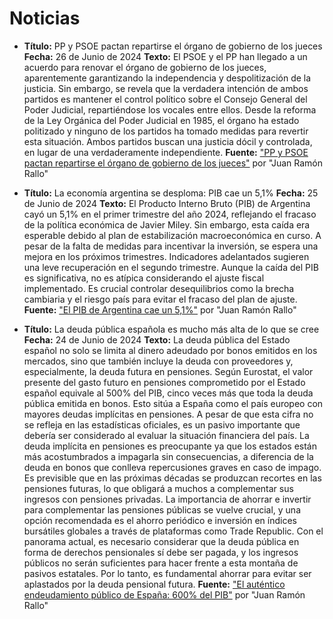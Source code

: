 # Noticias

- **Título:** PP y PSOE pactan repartirse el órgano de gobierno de los jueces
**Fecha:** 26 de Junio de 2024
**Texto:** El PSOE y el PP han llegado a un acuerdo para renovar el órgano de gobierno de los jueces, aparentemente garantizando la independencia y despolitización de la justicia. Sin embargo, se revela que la verdadera intención de ambos partidos es mantener el control político sobre el Consejo General del Poder Judicial, repartiéndose los vocales entre ellos. Desde la reforma de la Ley Orgánica del Poder Judicial en 1985, el órgano ha estado politizado y ninguno de los partidos ha tomado medidas para revertir esta situación. Ambos partidos buscan una justicia dócil y controlada, en lugar de una verdaderamente independiente.
**Fuente:** ["PP y PSOE pactan repartirse el órgano de gobierno de los jueces"](https://www.youtube.com/watch?v=lKQqPiWNO9s&ab_channel=JuanRam%C3%B3nRallo) por "Juan Ramón Rallo"

- **Título:** La economía argentina se desploma: PIB cae un 5,1%
**Fecha:** 25 de Junio de 2024
**Texto:** El Producto Interno Bruto (PIB) de Argentina cayó un 5,1% en el primer trimestre del año 2024, reflejando el fracaso de la política económica de Javier Miley. Sin embargo, esta caída era esperable debido al plan de estabilización macroeconómica en curso. A pesar de la falta de medidas para incentivar la inversión, se espera una mejora en los próximos trimestres. Indicadores adelantados sugieren una leve recuperación en el segundo trimestre. Aunque la caída del PIB es significativa, no es atípica considerando el ajuste fiscal implementado. Es crucial controlar desequilibrios como la brecha cambiaria y el riesgo país para evitar el fracaso del plan de ajuste.
**Fuente:** ["El PIB de Argentina cae un 5,1%"](https://www.youtube.com/watch?v=TJ80p5AAKPM&ab_channel=JuanRam%C3%B3nRallo) por "Juan Ramón Rallo"

- **Título:** La deuda pública española es mucho más alta de lo que se cree
**Fecha:** 24 de Junio de 2024
**Texto:** La deuda pública del Estado español no solo se limita al dinero adeudado por bonos emitidos en los mercados, sino que también incluye la deuda con proveedores y, especialmente, la deuda futura en pensiones. Según Eurostat, el valor presente del gasto futuro en pensiones comprometido por el Estado español equivale al 500% del PIB, cinco veces más que toda la deuda pública emitida en bonos. Esto sitúa a España como el país europeo con mayores deudas implícitas en pensiones. A pesar de que esta cifra no se refleja en las estadísticas oficiales, es un pasivo importante que debería ser considerado al evaluar la situación financiera del país. La deuda implícita en pensiones es preocupante ya que los estados están más acostumbrados a impagarla sin consecuencias, a diferencia de la deuda en bonos que conlleva repercusiones graves en caso de impago. Es previsible que en las próximas décadas se produzcan recortes en las pensiones futuras, lo que obligará a muchos a complementar sus ingresos con pensiones privadas. La importancia de ahorrar e invertir para complementar las pensiones públicas se vuelve crucial, y una opción recomendada es el ahorro periódico e inversión en índices bursátiles globales a través de plataformas como Trade Republic. Con el panorama actual, es necesario considerar que la deuda pública en forma de derechos pensionales sí debe ser pagada, y los ingresos públicos no serán suficientes para hacer frente a esta montaña de pasivos estatales. Por lo tanto, es fundamental ahorrar para evitar ser aplastados por la deuda pensional futura.
**Fuente:** ["El auténtico endeudamiento público de España: 600% del PIB"](https://www.youtube.com/watch?v=Qs6BdBHiLwM&ab_channel=JuanRam%C3%B3nRallo) por "Juan Ramón Rallo"